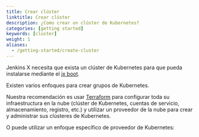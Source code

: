 ```yaml
---
title: Crear clúster
linktitle: Crear clúster
description: ¿Como crear un clúster de Kubernetes?
categories: [getting started]
keywords: [cluster]
weight: 1
aliases:
  - /getting-started/create-cluster
---
```


Jenkins X necesita que exista un clúster de Kubernetes para que pueda instalarse mediante el [jx boot](/docs/getting-started/setup/boot/).

Existen varios enfoques para crear grupos de Kubernetes.

Nuestra recomendación es usar [Terraform](https://www.terraform.io) para configurar toda su infraestructura en la nube (clúster de Kubernetes, cuentas de servicio, almacenamiento, registro, etc.) y utilizar un proveedor de la nube para crear y administrar sus clústeres de Kubernetes.

O puede utilizar un enfoque específico de proveedor de Kubernetes: